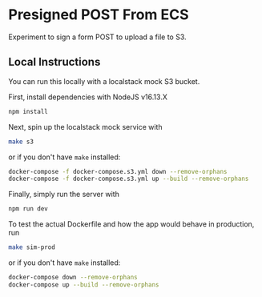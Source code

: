 # Presigned POST From ECS

Experiment to sign a form POST to upload a file to S3.

## Local Instructions

You can run this locally with a localstack mock S3 bucket.

First, install dependencies with NodeJS v16.13.X

```bash
npm install
```

Next, spin up the localstack mock service with

```bash
make s3
```

or if you don't have `make` installed:

```bash
docker-compose -f docker-compose.s3.yml down --remove-orphans
docker-compose -f docker-compose.s3.yml up --build --remove-orphans
```

Finally, simply run the server with

```bash
npm run dev
```

To test the actual Dockerfile and how the app would behave in production, run

```bash
make sim-prod
```

or if you don't have `make` installed:

```bash
docker-compose down --remove-orphans
docker-compose up --build --remove-orphans
```
